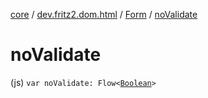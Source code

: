 [core](../../index.md) / [dev.fritz2.dom.html](../index.md) / [Form](index.md) / [noValidate](./no-validate.md)

# noValidate

(js) `var noValidate: Flow<`[`Boolean`](https://kotlinlang.org/api/latest/jvm/stdlib/kotlin/-boolean/index.html)`>`